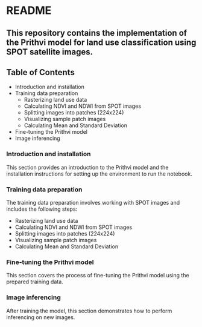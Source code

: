 # README
## This repository contains the implementation of the Prithvi model for land use classification using SPOT satellite images.

## Table of Contents
- Introduction and installation
- Training data preparation
  - Rasterizing land use data
  - Calculating NDVI and NDWI from SPOT images
  - Splitting images into patches (224x224)
  - Visualizing sample patch images
  - Calculating Mean and Standard Deviation 
- Fine-tuning the Prithvi model
- Image inferencing
  
### Introduction and installation
This section provides an introduction to the Prithvi model and the installation instructions for setting up the environment to run the notebook.

### Training data preparation
The training data preparation involves working with SPOT images and includes the following steps:
  - Rasterizing land use data
  - Calculating NDVI and NDWI from SPOT images
  - Splitting images into patches (224x224)
  - Visualizing sample patch images
  - Calculating Mean and Standard Deviation 

### Fine-tuning the Prithvi model
This section covers the process of fine-tuning the Prithvi model using the prepared training data.

### Image inferencing
After training the model, this section demonstrates how to perform inferencing on new images.
